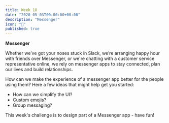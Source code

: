 ```yaml
---
title: Week 18
date: "2020-05-03T00:00:00+00:00"
description: "Messenger"
icon: "💬"
published: true
---
```


**Messenger**

Whether we’ve got your noses stuck in Slack, we’re arranging happy hour with friends over Messenger, or we're chatting with a customer service representative online, we rely on messenger apps to stay connected, plan our lives and build relationships.

How can we make the experience of a messenger app better for the people using them? Here a few ideas that might help get you started:
- How can we simplify the UI?
- Custom emojis?
- Group messaging?

This week's challenge is to design part of a Messenger app - have fun!